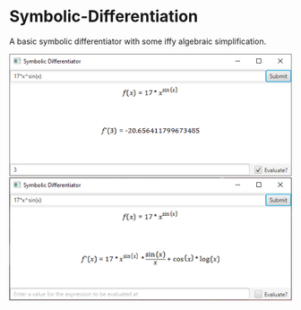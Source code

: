 # Symbolic-Differentiation
A basic symbolic differentiator with some iffy algebraic simplification.

![expression](https://github.com/Bracktus/Symbolic-Differentiation/blob/main/images/evaluated.PNG)
![derivative](https://github.com/Bracktus/Symbolic-Differentiation/blob/main/images/expression.PNG)
